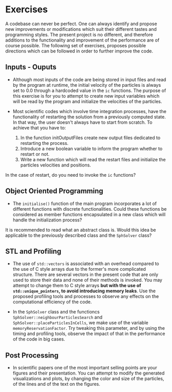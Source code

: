 # Exercises

A codebase can never be perfect. One can always identify and propose new improvements or modifications which suit their different tastes and programming styles. The present project is no different, and therefore additions to the functionality and improvement of the performance are of course possible. The following set of exercises, proposes possible directions which can be followed in order to further improve the code.

## Inputs - Ouputs

- Although most inputs of the code are being stored in input files and read by the program at runtime, the initial velocity of the particles is always set to 0.0 through a hardcoded value in the ```ic``` functions. The purpose of this exercise is for you to attempt to create new input variables which will be read by the program and initialize the velocities of the particles.

- Most scientific codes which involve time integration processes, have the functionality of restarting the solution from a previously computed state. In that way, the user doesn't always have to start from scratch. To achieve that you have to:

    1) In the function initOutputFiles create new output files dedicated to restarting the process.
    2) Introduce a new boolean variable to inform the program whether to restart or not.
    3) Write a new function which will read the restart files and initialize the particles velocities and positions.

In the case of restart, do you need to invoke the ```ic``` functions?

## Object Oriented Programming

- The ```initialise()``` function of the main program incorporates a lot of different functions with discrete functionalities. Could these functions be considered as member functions encapsulated in a new class which will handle the initialization process?

It is recommended to read what an abstract class is. Would this idea be applicable to the previously described class and the ```SphSolver``` class?

## STL and Profiling

- The use of ```std::vectors``` is associated with an overhead compared to the use of C style arrays due to the former's more complicated structure. There are several vectors in the present code that are only used to store their data and none of their methods is invoked. You may attempt to change them to C style arrays **but with the use of ```std::unique_pointers```, to avoid introducing memory leaks**. Use the proposed profiling tools and processes to observe any effects on the computational efficiency of the code.

- In the ```SphSolver``` class and the functioncs ```SphSolver::neighbourParticlesSearch``` and ```SphSolver::placeParticlesInCells```, we make use of the variable ```memoryReservationFactor```. Try tweaking this parameter, and by using the timing and profiling tools, observe the impact of that in the performance of the code in big cases.

## Post Processing

- In scientific papers one of the most important selling points are your figures and their presentation. You can attempt to modify the generated visualizations and plots, by changing the color and size of the particles, of the lines and of the text on the figures.